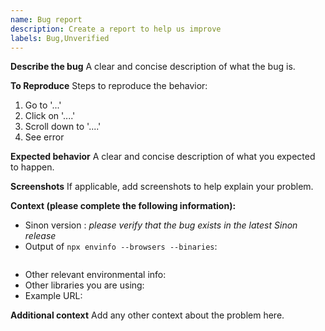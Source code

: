 ```yaml
---
name: Bug report
description: Create a report to help us improve
labels: Bug,Unverified
---
```


**Describe the bug**
A clear and concise description of what the bug is.

**To Reproduce**
Steps to reproduce the behavior:

1. Go to '...'
2. Click on '....'
3. Scroll down to '....'
4. See error

**Expected behavior**
A clear and concise description of what you expected to happen.

**Screenshots**
If applicable, add screenshots to help explain your problem.

**Context (please complete the following information):**

- Sinon version : _please verify that the bug exists in the latest Sinon release_
- Output of `npx envinfo --browsers --binaries`:

```

```

- Other relevant environmental info:
- Other libraries you are using:
- Example URL: <!-- if applicable, for instance a demo on RunKit or Code Sandbox -->

**Additional context**
Add any other context about the problem here.
